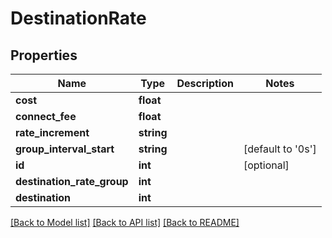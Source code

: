 # DestinationRate

## Properties
Name | Type | Description | Notes
------------ | ------------- | ------------- | -------------
**cost** | **float** |  | 
**connect_fee** | **float** |  | 
**rate_increment** | **string** |  | 
**group_interval_start** | **string** |  | [default to '0s']
**id** | **int** |  | [optional] 
**destination_rate_group** | **int** |  | 
**destination** | **int** |  | 

[[Back to Model list]](../README.md#documentation-for-models) [[Back to API list]](../README.md#documentation-for-api-endpoints) [[Back to README]](../README.md)


